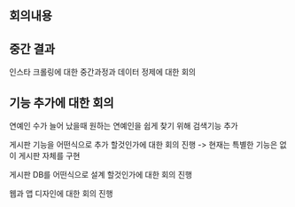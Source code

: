 ## 회의내용

## 중간 결과

인스타 크롤링에 대한 중간과정과 데이터 정제에 대한 회의


## 기능 추가에 대한 회의

연예인 수가 늘어 났을때 원하는 연예인을 쉽게 찾기 위해 검색기능 추가

게시판 기능을 어떤식으로 추가 할것인가에 대한 회의 진행
-> 현재는 특별한 기능은 없이 게시판 자체를 구현

게시판 DB를 어떤식으로 설계 할것인가에 대한 회의 진행

웹과 앱 디자인에 대한 회의 진행
